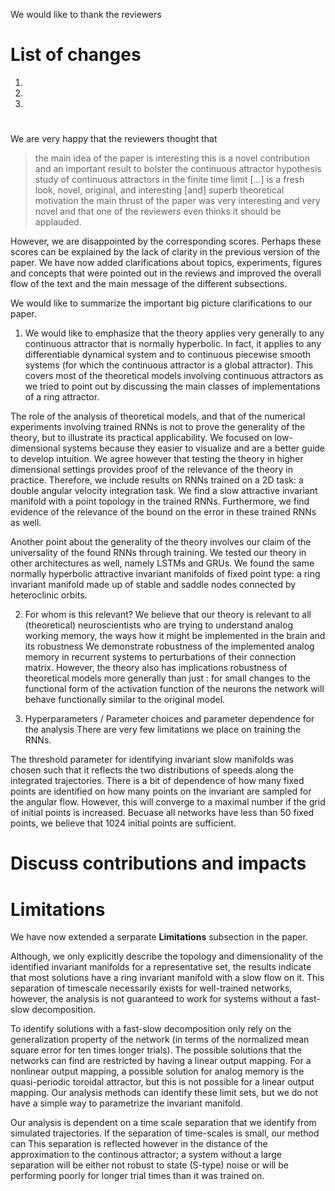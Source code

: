 We would like to thank the reviewers 

# List of changes
1.  
1. 
1. 


# 
We are very happy that the reviewers thought that
> the main idea of the paper is interesting
> this is a novel contribution and an important result to bolster the continuous attractor hypothesis
> study of continuous attractors in the finite time limit [...] is a fresh look, novel, original, and interesting [and] superb theoretical motivation
> the main thrust of the paper was very interesting and very novel
and that one of the reviewers even thinks 
> it should be applauded.


However, we are disappointed by the corresponding scores.
Perhaps these scores can be explained by the lack of clarity in the previous version of the paper.
We have now added clarifications about topics, experiments, figures and concepts that were pointed out in the reviews and improved the overall flow of the text and the main message of the different subsections.





We would like to summarize the important big picture clarifications to our paper.
1. We would like to emphasize that the theory applies very generally to any continuous attractor that is normally hyperbolic.
In fact, it applies to any differentiable dynamical system
and to continuous piecewise smooth systems (for which the continuous attractor is a global attractor).
This covers most of the theoretical models involving continuous attractors as we tried to point out by discussing the main classes of implementations of a ring attractor.

The role of the analysis of theoretical models, and that of the numerical experiments involving trained RNNs is not to prove the generality of the theory, but to illustrate its practical applicability.
We focused on low-dimensional systems because they easier to visualize and are a better guide to develop intuition.
We agree however that testing the theory in higher dimensional settings provides proof of the relevance of the theory in practice.
Therefore, we include results on RNNs trained on a 2D task: a double angular velocity integration task.
We find a slow attractive invariant manifold with a point topology in the trained RNNs.
Furthermore, we find evidence of the relevance of the bound on the error in these trained RNNs as well.

Another point about the generality of the theory involves our claim of the universality of the found RNNs through training.
We tested our theory in other architectures as well, namely LSTMs and GRUs.
We found the same normally hyperbolic attractive invariant manifolds of fixed point type: a ring invariant manifold made up of stable and saddle nodes connected by heteroclinic orbits.


2. For whom is this relevant?
We believe that our theory is relevant to all (theoretical) neuroscientists who are trying to understand analog working memory, the ways how it might be implemented in the brain and its robustness 
We demonstrate robustness of the implemented analog memory in recurrent systems to perturbations of their connection matrix. 
However, the theory also has implications robustness of theoretical models more generally than just : for small changes to the functional form of the activation function of the neurons the network will behave functionally similar to the original model.




3. Hyperparameters / Parameter choices and parameter dependence for the analysis
There are very few limitations we place on training the RNNs. 


The threshold parameter for identifying invariant slow manifolds was chosen such that it reflects the two distributions of speeds along the integrated trajectories. 
There is a bit of dependence of how many fixed points are identified on how many points on the invariant are sampled for the angular flow.
However, this will converge to a maximal number if the grid of initial points is increased.
Becuase all networks have less than 50 fixed points, we believe that 1024 initial points are sufficient.


# Discuss contributions and impacts





# Limitations

We have now extended a serparate **Limitations** subsection in the paper.


Although, we only explicitly describe the topology and dimensionality of the identified invariant manifolds for a representative set, the results indicate that most solutions have a ring invariant manifold with a slow flow on it.
This separation of timescale necessarily exists for well-trained networks, however, the analysis is not guaranteed to work for systems without a fast-slow decomposition.

To identify solutions with a fast-slow decomposition only rely on the generalization property of the network (in terms of the normalized mean square error for ten times longer trials).
The possible solutions that the networks can find are restricted by having a linear output mapping.
For a nonlinear output mapping, a possible solution for analog memory is the quasi-periodic toroidal attractor, but this is not possible for a linear output mapping.
Our analysis methods can identify these limit sets, but we do not have a simple way to parametrize the invariant manifold.

Our analysis is dependent on a time scale separation that we identify from simulated trajectories.
If the separation of time-scales is small, our method can 
This separation is reflected however in the distance of the approximation to the continous attractor; a system without a large separation will be either not robust to state (S-type) noise or will be performing poorly for longer trial times than it was trained on.



